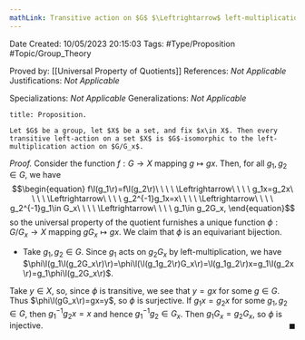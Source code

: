```yaml
---
mathLink: Transitive action on $G$ $\Leftrightarrow$ left-multiplication on $G/G_x$
---
```


<div class="topSpace"></div>

Date Created: 10/05/2023 20:15:03
Tags: #Type/Proposition #Topic/Group_Theory

Proved by: [[Universal Property of Quotients]]
References: <i>Not Applicable</i>
Justifications: <i>Not Applicable</i>

Specializations: <i>Not Applicable</i>
Generalizations: <i>Not Applicable</i>

``` ad-Proposition
title: Proposition.

Let $G$ be a group, let $X$ be a set, and fix $x\in X$. Then every transitive left-action on a set $X$ is $G$-isomorphic to the left-multiplication action on $G/G_x$.

```

<i>Proof.</i> Consider the function $f:G\to X$ mapping $g\mapsto gx$. Then, for all $g_1,g_2\in G$, we have
$$\begin{equation}
    f\l(g_1\r)=f\l(g_2\r)\ \ \ \ \Leftrightarrow\ \ \ \ g_1x=g_2x\ \ \ \ \Leftrightarrow\ \ \ \ g_2^{-1}g_1x=x\ \ \ \ \Leftrightarrow\ \ \ \ g_2^{-1}g_1\in G_x\ \ \ \ \Leftrightarrow\ \ \ \ g_1\in g_2G_x,
\end{equation}$$
so the universal property of the quotient furnishes a unique function $\phi:G/G_x\to X$ mapping $gG_x\mapsto gx$. We claim that $\phi$ is an equivariant bijection.
* Take $g_1,g_2\in G$. Since $g_1$ acts on $g_2G_x$ by left-multiplication, we have $\phi\l(g_1\l(g_2G_x\r)\r)=\phi\l(\l(g_1g_2\r)G_x\r)=\l(g_1g_2\r)x=g_1\l(g_2x\r)=g_1\phi\l(g_2G_x\r)$.

Take $y\in X$, so, since $\phi$ is transitive, we see that $y=gx$ for some $g\in G$. Thus $\phi\l(gG_x\r)=gx=y$, so $\phi$ is surjective. If $g_1x=g_2x$ for some $g_1,g_2\in G$, then $g_1^{-1}g_2x=x$ and hence $g_1^{-1}g_2\in G_x$. Then $g_1G_x=g_2G_x$, so $\phi$ is injective.<span style="float:right;">$\blacksquare$</span>

